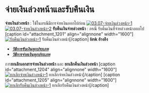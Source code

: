 # จ่ายเงินล่วงหน้าและรับคืนเงิน

**จ่ายเงินล่วงหน้า** : ใช้ในกรณีมีการจ่ายเงินออกไปก่อน
[![03.07-จ่ายเงินล่วงหน้า-1](http://www.smlaccount.com/manual/wp-content/uploads/2017/10/03.07-จ่ายเงินล่วงหน้า-1.jpg)](http://www.smlaccount.com/manual/wp-content/uploads/2017/10/03.07-จ่ายเงินล่วงหน้า-1.jpg)
[![03.07-จ่ายเงินล่วงหน้า-2](http://www.smlaccount.com/manual/wp-content/uploads/2017/10/03.07-จ่ายเงินล่วงหน้า-2.jpg)](http://www.smlaccount.com/manual/wp-content/uploads/2017/10/03.07-จ่ายเงินล่วงหน้า-2.jpg)
**รับคืนเงินจ่ายล่วงหน้า** : กรณี รับคืนเงินที่จ่ายล่วงหน้าออกไป [caption
id="attachment_1201" align="alignnone"
width="1600"][![รับคืนเงินล่วงหน้า-1](http://www.smlaccount.com/manual/wp-content/uploads/2017/10/รับคืนเงินล่วงหน้า-1.jpg)](http://www.smlaccount.com/manual/wp-content/uploads/2017/10/รับคืนเงินล่วงหน้า-1.jpg) รับคืนเงินล่วงหน้า[/caption]
**link อ้างอิง**

  * [_**วิธีการรับเงินทุกประเภท**_](http://www.smlaccount.com/manual/?page_id=365)
  * [_**วิธีการจ่ายเงินทุกประเภท**_](http://www.smlaccount.com/manual/?page_id=369)

การ**ยกเลิกเอกสารจ่ายเงินล่วงหน้า** และ **ยกเลิกคืนเงินล่วงหน้า** [caption
id="attachment_1204" align="alignnone"
width="1600"][![ยกเลิกจ่ายเงินล่วงหน้า-1](http://www.smlaccount.com/manual/wp-content/uploads/2017/10/ยกเลิกจ่ายเงินล่วงหน้า-1.jpg)](http://www.smlaccount.com/manual/wp-content/uploads/2017/10/ยกเลิกจ่ายเงินล่วงหน้า-1.jpg)
ยกเลิกจ่ายเงินล่วงหน้า[/caption] [caption id="attachment_1205"
align="alignnone" width="1600"][![ยกเลิกรับคืนเงินล่วงหน้า-1](http://www.smlaccount.com/manual/wp-content/uploads/2017/10/ยกเลิกรับคืนเงินล่วงหน้า-1.jpg)](http://www.smlaccount.com/manual/wp-content/uploads/2017/10/ยกเลิกรับคืนเงินล่วงหน้า-1.jpg)
ยกเลิกรับคืนเงินล่วงหน้า[/caption]  

